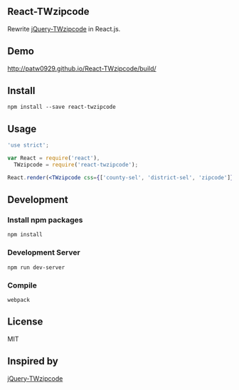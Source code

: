 React-TWzipcode
----

Rewrite [jQuery-TWzipcode](https://github.com/essoduke/jQuery-TWzipcode) in React.js.



## Demo

http://patw0929.github.io/React-TWzipcode/build/

## Install

```
npm install --save react-twzipcode
```

## Usage

```jsx
'use strict';

var React = require('react'),
  TWzipcode = require('react-twzipcode');

React.render(<TWzipcode css={['county-sel', 'district-sel', 'zipcode']} />, document.querySelector('.main'));
```

## Development

### Install npm packages

```
npm install
```

### Development Server

```
npm run dev-server
```

### Compile

```
webpack
```

## License

MIT

## Inspired by

[jQuery-TWzipcode](https://github.com/essoduke/jQuery-TWzipcode)

